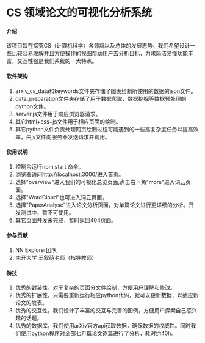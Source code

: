 # CS 领域论文的可视化分析系统

#### 介绍
该项目旨在探究CS（计算机科学）各领域以及总体的发展态势。我们希望设计一些比较容易理解并且方便操作的视图帮助用户去分析目标，力求简洁易懂功能丰富，交互性强是我们系统的一大特点。

#### 软件架构
1.  arxiv_cs_data和keywords文件夹存储了图表绘制所使用的数据的json文件。
2.  data_preparation文件夹存储了用于数据爬取、数据挖掘等数据预处理的python文件。
3.  server.js文件用于响应浏览器请求。
4.  其它html+css+js文件用于相应页面的绘制。
5.  其它python文件负责处理网页绘制过程可能遇到的一些高复杂度任务以提高效率，由js文件向服务器发送请求并调用。

#### 使用说明

1.  控制台运行npm start 命令。
2.  浏览器访问http://localhost:3000/进入首页。
3.  选择"overview"进入我们的可视化总览页面,点击右下角"more"进入词云页面。
4.  选择"WordCloud"也可进入词云页面。
5.  选择"PaperAnalyse"进入论文分析页面，对单篇论文进行更详细的分析。开发测试中，暂不可使用。
6.  其它页面开发未完成，暂时返回404页面。

#### 参与贡献

1.  NN Explorer团队
2.  南开大学 王叙萌老师（指导教师）


#### 特技

1. 优秀的封装性，对于复杂的页面分文件绘制，方便用户理解和修改。
2. 优秀的扩展性，只需要重新运行相应python代码，就可以更新数据，以适应新论文的发表。
3. 优秀的交互性，我们设计了丰富的交互与完善的图例，方便用户探索自己感兴趣的话题。
4. 优秀的数据库，我们使用arXiv官方api获取数据，确保数据的权威性。同时我们使用python程序对全部七万篇论文逐篇进行了分析，耗时约40h。
